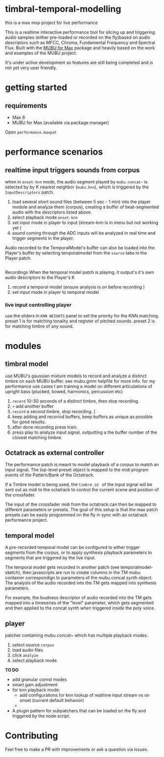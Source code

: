 # timbral-temporal-modelling
this is a max msp project for live performance 

This is a realtime interactive performance tool for slicing up and triggering audio samples (either pre-loaded or recorded on the fly)based on audio descriptors such as MFCC, Chroma, Fundamental Frequency and Spectral Flux. 
Built with the [MUBU for Max](http://ismm.ircam.fr/mubu/) package and heavily based on the work and examples of the MUBU project.

It's under active development so features are still being completed and is not yet very user friendly.

# getting started
## requirements
- Max 8
- MUBU for Max (available via package manager) 


Open `performance.maxpat`



# performance scenarios

## realtime input triggers sounds from corpus
when in `onset-knn` mode, the audio segment played by `mubu.concat~` is selected by  by K nearest neighbor (`mubu.knn`), which is triggered by  the `InputDescriptors` patch.

1.  load several short sound files (between 5 sec - 1 min) into the player module and analyze them (corpus), creating a buffer of beat-segmented audio with the descriptors listed above. 
2. select playback mode `onset-knn`
3. set input mode in player to input (stream-knn is in menu but not working yet )
4. sound coming through the ADC inputs will be analyzed in real time and trigger segments in the player.

Audio recorded to the TemporalModel's buffer can also be loaded into the Player's buffer by selecting temporalmodel from the `source` tabs in the Player patch. 


## 
Recordings  When the temporal model patch is playing, it output's it's own audio descriptors to the Player's K


1. record a temporal model (ensure analysis is on before recording )
2. set input mode in player to temporal model

### live input controlling player

use the sliders in `KNN WEIGHTS` panel to set the priority for the KNN matching. preset 1 is for matching tonality and register of pitched sounds. preset 2 is for matching timbre of any sound. 

# modules


## timbral model
use MUBU's gaussian mixture models to record and analyze a distinct timbre on each MUBU buffer. see mubu.gmm helpfile for more info. 
for my performance use cases I am training a model on different articulations of upright bass (plucked, bowed, harmonics, percussion etc)

1. `record` 10-30 seconds of a distinct timbre, then stop recording. 
2. `+` add another buffer
3. `record` a second timbre, stop recording. (
4. keep adding and recorind buffers, keep buffers as unique as possible for good results.
5. after done recording press train.
6. press play to analyze input signal, outputting a the buffer number of the closest matching timbre. 

## Octatrack as external controller
The performance patch is meant to model playback of a corpus to match an input signal. The top-level preset object is mapped to the midi program events of the Pattern/Bank of the Octatrack.

If a Timbre model is being used, the `timbre_id ` of the input signal will be sent out as midi to the octatrack to control the current scene and position of the crossfader.

The input of the crossfader midi from the octatrack can then be mapped to different parameters or presets. The goal of this setup is that the max patch presets can be easily programmed on the fly in sync with an octatrack performance project.


## temporal model
A pre-recorded temporal model can be configured to either trigger segments from the corpus, or to apply synthesis playback parameters to segments that are triggered by the live input.

The temporal model gets recorded in another patch (see temporalmodel-sketch), then javascripts are run to create columns in the TM mubu container correspondign to parameters of the mubu.concat synth object. The analysis of the audio recorded into the TM gets mapped into synthesis parameters.

For example, the loudness descriptor of audio recorded into the TM gets mapped into a timeseries of the "level" parameter, which gets segmented and then applied to the concat synth  when triggered inside the poly voice.
 



## player
patcher containing mubu.concat~ which has multiple playback modes.

1. select source `corpus`
2. load audio files
3. click `analyze`
4. select playback mode


**TO DO**
- add granular conrol modes
- smart gain adjustment 
- for knn playback mode:
  -  add configurations for knn lookup of realtime input stream vs on onset (current default behavior)
  - 
- A plugin pattern for subpatchers that can be loaded on the fly and triggered by the node script.




# Contributing
Feel free to make a PR with improvements or ask a question via issues. 



